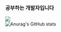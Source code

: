 <!--
**Ahnwonseok/Ahnwonseok** is a ✨ _special_ ✨ repository because its `README.md` (this file) appears on your GitHub profile.

Here are some ideas to get you started:

- 🔭 I’m currently working on ...
- 🌱 I’m currently learning ...
- 👯 I’m looking to collaborate on ...
- 🤔 I’m looking for help with ...
- 💬 Ask me about ...
- 📫 How to reach me: ...
- 😄 Pronouns: ...
- ⚡ Fun fact: ...
-->
### 공부하는 개발자입니다  
<a href="https://wonseokan.tistory.com" target="_blank"><img src="https://img.shields.io/badge/Tistory-FF5500?style=plastic&logo=Tistory&logoColor=FFFFFF"/></a><br>
![Anurag's GitHub stats](https://github-readme-stats.vercel.app/api?username=ahnwonseok&show_icons=true&theme=merko)<br>
